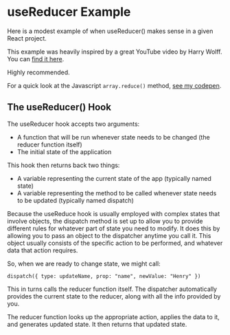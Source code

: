 # useReducer Example

Here is a modest example of when useReducer() makes sense in a given React project.

This example was heavily inspired by a great YouTube video by Harry Wolff. You can
[find it here](https://www.youtube.com/watch?v=o-nCM1857AQ&list=WL&index=1&t=959s).

Highly recommended.

For a quick look at the Javascript `array.reduce()` method, [see my codepen](https://codepen.io/garytalmes/pen/PoQPgZB?editors=1112).

## The useReducer() Hook

The useReducer hook accepts two arguments:

- A function that will be run whenever state needs to be changed (the reducer function itself)
- The initial state of the application

This hook then returns back two things:

- A variable representing the current state of the app  (typically named state)
- A variable representing the method to be called whenever state needs to be updated (typically named dispatch)

Because the useReduce hook is usually employed with complex states that involve objects, the dispatch method is set up to allow you to provide different rules for whatever part of state you need to modify. It does this by allowing you to pass an object to the dispatcher anytime you call it. This object usually consists of the specific action to be performed, and whatever data that action requires.

So, when we are ready to change state, we might call:

   ```dispatch({ type: updateName, prop: "name", newValue: "Henry" })```

This in turns calls the reducer function itself. The dispatcher automatically provides the current state to the reducer, along with all the info provided by you.

The reducer function looks up the appropriate action, applies the data to it, and generates updated state. It then returns that updated state.
